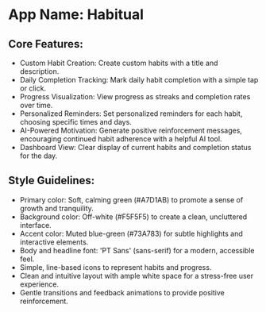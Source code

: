 # **App Name**: Habitual

## Core Features:

- Custom Habit Creation: Create custom habits with a title and description.
- Daily Completion Tracking: Mark daily habit completion with a simple tap or click.
- Progress Visualization: View progress as streaks and completion rates over time.
- Personalized Reminders: Set personalized reminders for each habit, choosing specific times and days.
- AI-Powered Motivation: Generate positive reinforcement messages, encouraging continued habit adherence with a helpful AI tool.
- Dashboard View: Clear display of current habits and completion status for the day.

## Style Guidelines:

- Primary color: Soft, calming green (#A7D1AB) to promote a sense of growth and tranquility.
- Background color: Off-white (#F5F5F5) to create a clean, uncluttered interface.
- Accent color: Muted blue-green (#73A783) for subtle highlights and interactive elements.
- Body and headline font: 'PT Sans' (sans-serif) for a modern, accessible feel.
- Simple, line-based icons to represent habits and progress.
- Clean and intuitive layout with ample white space for a stress-free user experience.
- Gentle transitions and feedback animations to provide positive reinforcement.